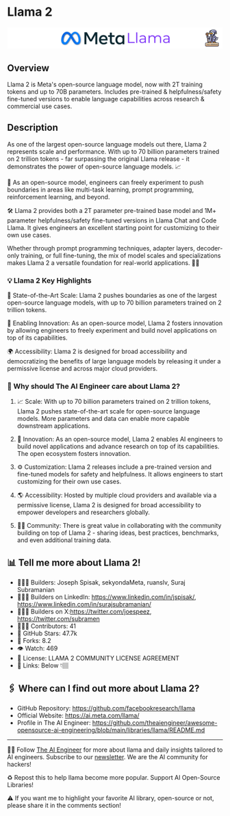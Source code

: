 # Llama 2
![The AI Engineer presents llama](llama2_1920x192.png)
## Overview
Llama 2 is Meta's open-source language model, now with 2T training tokens and up to 70B parameters. Includes pre-trained & helpfulness/safety fine-tuned versions to enable language capabilities across research & commercial use cases.
## Description

As one of the largest open-source language models out there, Llama 2 represents scale and performance. With up to 70 billion parameters trained on 2 trillion tokens - far surpassing the original Llama release - it demonstrates the power of open-source language models. 📈

🔬 As an open-source model, engineers can freely experiment to push boundaries in areas like multi-task learning, prompt programming, reinforcement learning, and beyond.

🛠️ Llama 2 provides both a 2T parameter pre-trained base model and 1M+ parameter helpfulness/safety fine-tuned versions in Llama Chat and Code Llama. It gives engineers an excellent starting point for customizing to their own use cases.

Whether through prompt programming techniques, adapter layers, decoder-only training, or full fine-tuning, the mix of model scales and specializations makes Llama 2 a versatile foundation for real-world applications. 👷‍♀️

### 💡 Llama 2 Key Highlights
🚀 State-of-the-Art Scale: Llama 2 pushes boundaries as one of the largest open-source language models, with up to 70 billion parameters trained on 2 trillion tokens.

🔬 Enabling Innovation: As an open-source model, Llama 2 fosters innovation by allowing engineers to freely experiment and build novel applications on top of its capabilities.

🌍 Accessibility: Llama 2 is designed for broad accessibility and democratizing the benefits of large language models by releasing it under a permissive license and across major cloud providers.

### 🤔 Why should The AI Engineer care about Llama 2?

1. 📈 Scale: With up to 70 billion parameters trained on 2 trillion tokens, Llama 2 pushes state-of-the-art scale for open-source language models. More parameters and data can enable more capable downstream applications.

2. 🔬 Innovation: As an open-source model, Llama 2 enables AI engineers to build novel applications and advance research on top of its capabilities. The open ecosystem fosters innovation.

3. ⚙️ Customization: Llama 2 releases include a pre-trained version and fine-tuned models for safety and helpfulness. It allows engineers to start customizing for their own use cases.

4. 🌎 Accessibility: Hosted by multiple cloud providers and available via a permissive license, Llama 2 is designed for broad accessibility to empower developers and researchers globally.

5. 👩‍💻 Community: There is great value in collaborating with the community building on top of Llama 2 - sharing ideas, best practices, benchmarks, and even additional training data.


## 📊 Tell me more about Llama 2!
* 👷🏽‍♀️ Builders: Joseph Spisak, sekyondaMeta, ruanslv, Suraj Subramanian
* 👩🏽‍💼 Builders on LinkedIn: https://www.linkedin.com/in/jspisak/, https://www.linkedin.com/in/surajsubramanian/
* 👩🏽‍🏭 Builders on X:https://twitter.com/joespeez, https://twitter.com/subramen
* 👩🏽‍💻 Contributors: 41
* 💫 GitHub Stars: 47.7k
* 🍴 Forks: 8.2
* 👁️ Watch: 469
* 🪪 License: LLAMA 2 COMMUNITY LICENSE AGREEMENT
* 🔗 Links: Below 👇🏽

## 🖇️ Where can I find out more about Llama 2?
* GitHub Repository: https://github.com/facebookresearch/llama
* Official Website: https://ai.meta.com/llama/
* Profile in The AI Engineer: https://github.com/theaiengineer/awesome-opensource-ai-engineering/blob/main/libraries/llama/README.md

---
🧙🏽 Follow [The AI Engineer](https://www.linkedin.com/company/theaiengineer/) for more about llama and daily insights tailored to AI engineers. Subscribe to our [newsletter](http://theaiengineerco.substack.com). We are the AI community for hackers!

♻️ Repost this to help llama become more popular. Support AI Open-Source Libraries!

⚠️ If you want me to highlight your favorite AI library, open-source or not, please share it in the comments section!